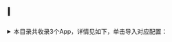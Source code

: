 # I
<details>
<summary>
本目录共收录3个App，详情见如下，单击导入对应配置：
</summary>

- [IT之家](https://quantumult.app/x/open-app/add-resource?remote-resource=%7B%22rewrite_remote%22%3A%20%5B%22https%3A%2F%2Fraw.githubusercontent.com%2Fzirawell%2FR-Store%2Fmain%2FRule%2FQuanX%2FAdblock%2FApp%2FI%2FIT%E4%B9%8B%E5%AE%B6%2Frewrite%2Fithome.conf%2C%20tag%3DIT%E4%B9%8B%E5%AE%B6%22%5D%7D)
- [Inoreader](https://quantumult.app/x/open-app/add-resource?remote-resource=%7B%22rewrite_remote%22%3A%20%5B%22https%3A%2F%2Fraw.githubusercontent.com%2Fzirawell%2FR-Store%2Fmain%2FRule%2FQuanX%2FAdblock%2FApp%2FI%2FInoreader%2Frewrite%2FInoreader.conf%2C%20tag%3DInoreader%22%5D%7D)
- [i3综合社区](https://quantumult.app/x/open-app/add-resource?remote-resource=%7B%22rewrite_remote%22%3A%20%5B%22https%3A%2F%2Fraw.githubusercontent.com%2Fzirawell%2FR-Store%2Fmain%2FRule%2FQuanX%2FAdblock%2FApp%2FI%2Fi3%E7%BB%BC%E5%90%88%E7%A4%BE%E5%8C%BA%2Frewrite%2Fi3zh.conf%2C%20tag%3Di3%E7%BB%BC%E5%90%88%E7%A4%BE%E5%8C%BA%22%5D%7D)

</details>